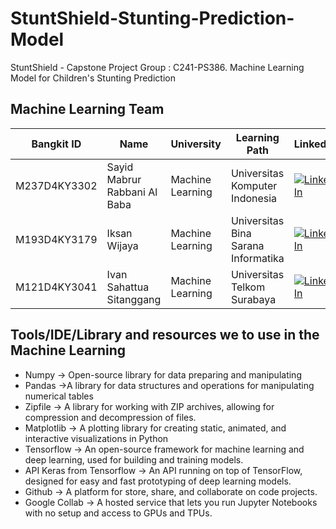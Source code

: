 # StuntShield-Stunting-Prediction-Model
StuntShield - Capstone Project Group : C241-PS386. Machine Learning Model for Children's Stunting Prediction

## Machine Learning Team

|Bangkit ID|Name|University|Learning Path|LinkedIn
|--|--|--|--|--
|M237D4KY3302|Sayid Mabrur Rabbani Al Baba|Machine Learning|Universitas Komputer Indonesia|[![LinkedIn](https://img.shields.io/badge/linkedin-%230077B5.svg?style=for-the-badge&logo=linkedin&logoColor=white)](https://www.linkedin.com/in/sayid-mabrur-r-553174191/)|
|M193D4KY3179|Iksan Wijaya|Machine Learning|Universitas Bina Sarana Informatika|[![LinkedIn](https://img.shields.io/badge/linkedin-%230077B5.svg?style=for-the-badge&logo=linkedin&logoColor=white)](https://www.linkedin.com/in/iksan-wijaya-0616662b3/)|
|M121D4KY3041|Ivan Sahattua Sitanggang|Machine Learning|Universitas Telkom Surabaya|[![LinkedIn](https://img.shields.io/badge/linkedin-%230077B5.svg?style=for-the-badge&logo=linkedin&logoColor=white)](https://www.linkedin.com/in/ivan-sitanggang-/)|

## Tools/IDE/Library and resources we to use in the Machine Learning
- Numpy -> Open-source library for data preparing and manipulating
- Pandas ->A  library for data structures and operations for manipulating numerical tables
- Zipfile -> A library for working with ZIP archives, allowing for compression and decompression of files.
- Matplotlib -> A plotting library for creating static, animated, and interactive visualizations in Python
- Tensorflow -> An open-source framework for machine learning and deep learning, used for building and training models.
- API Keras from Tensorflow -> An API running on top of TensorFlow, designed for easy and fast prototyping of deep learning models.
- Github -> A platform for store, share, and collaborate on code projects.
- Google Collab -> A hosted service that lets you run Jupyter Notebooks with no setup and access to GPUs and TPUs.


